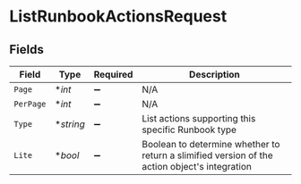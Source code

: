 # ListRunbookActionsRequest


## Fields

| Field                                                                                         | Type                                                                                          | Required                                                                                      | Description                                                                                   |
| --------------------------------------------------------------------------------------------- | --------------------------------------------------------------------------------------------- | --------------------------------------------------------------------------------------------- | --------------------------------------------------------------------------------------------- |
| `Page`                                                                                        | **int*                                                                                        | :heavy_minus_sign:                                                                            | N/A                                                                                           |
| `PerPage`                                                                                     | **int*                                                                                        | :heavy_minus_sign:                                                                            | N/A                                                                                           |
| `Type`                                                                                        | **string*                                                                                     | :heavy_minus_sign:                                                                            | List actions supporting this specific Runbook type                                            |
| `Lite`                                                                                        | **bool*                                                                                       | :heavy_minus_sign:                                                                            | Boolean to determine whether to return a slimified version of the action object's integration |